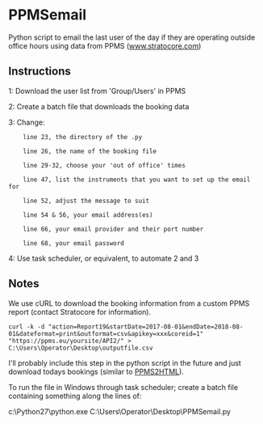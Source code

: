 # PPMSemail
Python script to email the last user of the day if they are operating outside office hours using data from PPMS (www.stratocore.com)

## Instructions
1: Download the user list from 'Group/Users' in PPMS

2: Create a batch file that downloads the booking data

3: Change:

        line 23, the directory of the .py
        
        line 26, the name of the booking file
        
        line 29-32, choose your 'out of office' times
        
        line 47, list the instruments that you want to set up the email for
        
        line 52, adjust the message to suit
        
        line 54 & 56, your email address(es)
        
        line 66, your email provider and their port number
        
        line 68, your email password
        
4: Use task scheduler, or equivalent, to automate 2 and 3

## Notes
We use cURL to download the booking information from a custom PPMS report (contact Stratocore for information).

  `curl -k -d "action=Report19&startDate=2017-08-01&endDate=2018-08-01&dateformat=print&outformat=csv&apikey=xxx&coreid=1" "https://ppms.eu/yoursite/API2/" > C:\Users\Operator\Desktop\outputfile.csv`

I'll probably include this step in the python script in the future and just download todays bookings (similar to [PPMS2HTML](https://github.com/SangerCytometry/PPMS-to-HTML-table)).

To run the file in Windows through task scheduler; create a batch file containing something along the lines of:

  c:\Python27\python.exe C:\Users\Operator\Desktop\PPMSemail.py
